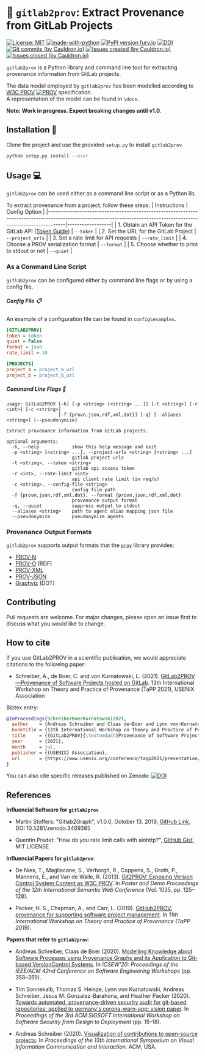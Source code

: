 # :seedling: `gitlab2prov`: Extract Provenance from GitLab Projects 

[![License: MIT](https://img.shields.io/github/license/dlr-sc/gitlab2prov?label=License)](https://opensource.org/licenses/MIT) [![made-with-python](https://img.shields.io/badge/Made%20with-Python-1f425f.svg)](https://www.python.org/) [![PyPI version fury.io](https://badge.fury.io/py/gitlab2prov.svg)](https://pypi.python.org/pypi/gitlab2prov/) [![DOI](https://zenodo.org/badge/215042878.svg)](https://zenodo.org/badge/latestdoi/215042878) [![Git commits (by Cauldron.io)](https://cauldron.io/project/4509/export/svg/git_commits.svg)](https://cauldron.io/project/4509) [![Issues created (by Cauldron.io)](https://cauldron.io/project/4509/export/svg/issues_created.svg)](https://cauldron.io/project/4509) [![Issues closed (by Cauldron.io)](https://cauldron.io/project/4509/export/svg/issues_closed.svg)](https://cauldron.io/project/4509)

`gitlab2prov` is a Python library and command line tool for extracting provenance information from GitLab projects.  

The data model employed by `gitlab2prov` has been modelled according to [W3C PROV](https://www.w3.org/TR/prov-overview/) [![PROV](https://www.w3.org/Icons/SW/Buttons/sw-prov-blue.png)](https://www.w3.org/TR/prov-overview/) specification.  
A representation of the model can be found in `\docs`.

**Note: Work in progress. Expect breaking changes until v1.0**.

## Installation :wrench:

Clone the project and use the provided `setup.py` to install `gitlab2prov`.

```bash
python setup.py install --user
```

## Usage :computer:

`gitlab2prov` can be used either as a command line script or as a Python lib.

To extract provenance from a project, follow these steps:
| Instructions                                                                                                                                                      | Config Option    |
|-------------------------------------------------------------------------------------------------------------------------------------------------------------------|------------------|
| 1. Obtain an API Token for the GitLab API ([Token Guide](https://docs.gitlab.com/ee/user/profile/personal_access_tokens.html#creating-a-personal-access-token)) | `--token`        |
| 2. Set the URL for the GitLab Project                                                                                                                             | `--project_urls` |
| 3. Set a rate limit for API requests                                                                                                                              | `--rate_limit`   |
| 4. Choose a PROV serialization format                                                                                                                             | `--format`       |
| 5. Choose whether to print to stdout or not                                                                                                                       | `--quiet`        |

### As a Command Line Script

`gitlab2prov` can be configured either by command line flags or by using a config file.


##### Config File :clipboard:

An example of a configuration file can be found in `config\examples`.

```ini
[GITLAB2PROV]
token = token
quiet = False
format = json
rate_limit = 10

[PROJECTS]
project_a = project_a_url
project_b = project_b_url
```

##### Command Line Flags :flags:

```
usage: GitLab2PROV [-h] [-p <string> [<string> ...]] [-t <string>] [-r <int>] [-c <string>]
                   [-f {provn,json,rdf,xml,dot}] [-q] [--aliases <string>] [--pseudonymize]

Extract provenance information from GitLab projects.

optional arguments:
  -h, --help            show this help message and exit
  -p <string> [<string> ...], --project-urls <string> [<string> ...]
                        gitlab project urls
  -t <string>, --token <string>
                        gitlab api access token
  -r <int>, --rate-limit <int>
                        api client rate limit (in req/s)
  -c <string>, --config-file <string>
                        config file path
  -f {provn,json,rdf,xml,dot}, --format {provn,json,rdf,xml,dot}
                        provenance output format
  -q, --quiet           suppress output to stdout
  --aliases <string>    path to agent alias mapping json file
  --pseudonymize        pseudonymize agents
```

### Provenance Output Formats

`gitlab2prov` supports output formats that the [`prov`](https://github.com/trungdong/prov) library provides:
* [PROV-N](http://www.w3.org/TR/prov-n/)
* [PROV-O](http://www.w3.org/TR/prov-o/) (RDF)
* [PROV-XML](http://www.w3.org/TR/prov-xml/)
* [PROV-JSON](http://www.w3.org/Submission/prov-json/)
* [Graphviz](https://graphviz.org/) (DOT)


## Contributing

Pull requests are welcome. For major changes, please open an issue first to discuss what you would like to change.

## How to cite

If you use GitLab2PROV in a scientific publication, we would appreciate citations to the following paper:

* Schreiber, A., de Boer, C. and von Kurnatowski, L. (2021). [GitLab2PROV—Provenance of Software Projects hosted on GitLab](https://www.usenix.org/conference/tapp2021/presentation/schreiber). 13th International Workshop on Theory and Practice of Provenance (TaPP 2021), USENIX Association

Bibtex entry:

```BibTeX
@InProceedings{SchreiberBoerKurnatowski2021,
  author    = {Andreas Schreiber and Claas de~Boer and Lynn von~Kurnatowski},
  booktitle = {13th International Workshop on Theory and Practice of Provenance (TaPP 2021)},
  title     = {{GitLab2PROV}{\textemdash}Provenance of Software Projects hosted on GitLab},
  year      = {2021},
  month     = jul,
  publisher = {{USENIX} Association},
  url       = {https://www.usenix.org/conference/tapp2021/presentation/schreiber},
}
```

You can also cite specific releases published on Zenodo: [![DOI](https://zenodo.org/badge/215042878.svg)](https://zenodo.org/badge/latestdoi/215042878)

## References

**Influencial Software for `gitlab2prov`**
* Martin Stoffers: "Gitlab2Graph", v1.0.0, October 13. 2019, [GitHub Link](https://github.com/DLR-SC/Gitlab2Graph), DOI 10.5281/zenodo.3469385  

* Quentin Pradet: "How do you rate limit calls with aiohttp?", [GitHub Gist](https://gist.github.com/pquentin/5d8f5408cdad73e589d85ba509091741), MIT LICENSE

**Influencial Papers for `gitlab2prov`**:

* De Nies, T., Magliacane, S., Verborgh, R., Coppens, S., Groth, P., Mannens, E., and Van de Walle, R. (2013). [Git2PROV: Exposing Version Control System Content as W3C PROV](https://dl.acm.org/doi/abs/10.5555/2874399.2874431). In *Poster and Demo Proceedings of the 12th International Semantic Web Conference* (Vol. 1035, pp. 125–128).

* Packer, H. S., Chapman, A., and Carr, L. (2019). [GitHub2PROV: provenance for supporting software project management](https://dl.acm.org/doi/10.5555/3359032.3359039). In *11th International Workshop on Theory and Practice of Provenance (TaPP 2019)*.

**Papers that refer to `gitlab2prov`**:

* Andreas Schreiber, Claas de Boer (2020). [Modelling Knowledge about Software Processes using Provenance Graphs and its Application to Git-based VersionControl Systems](https://dl.acm.org/doi/10.1145/3387940.3392220). In *ICSEW'20: Proceedings of the IEEE/ACM 42nd Conference on Software Engineering Workshops* (pp. 358–359).

* Tim Sonnekalb, Thomas S. Heinze, Lynn von Kurnatowski, Andreas Schreiber, Jesus M. Gonzalez-Barahona, and Heather Packer (2020). [Towards automated, provenance-driven security audit for git-based repositories: applied to germany's corona-warn-app: vision paper](https://doi.org/10.1145/3416507.3423190). In *Proceedings of the 3rd ACM SIGSOFT International Workshop on Software Security from Design to Deployment* (pp. 15–18).

* Andreas Schreiber (2020). [Visualization of contributions to open-source projects](https://doi.org/10.1145/3430036.3430057). In *Proceedings of the 13th International Symposium on Visual Information Communication and Interaction*. ACM, USA. 
